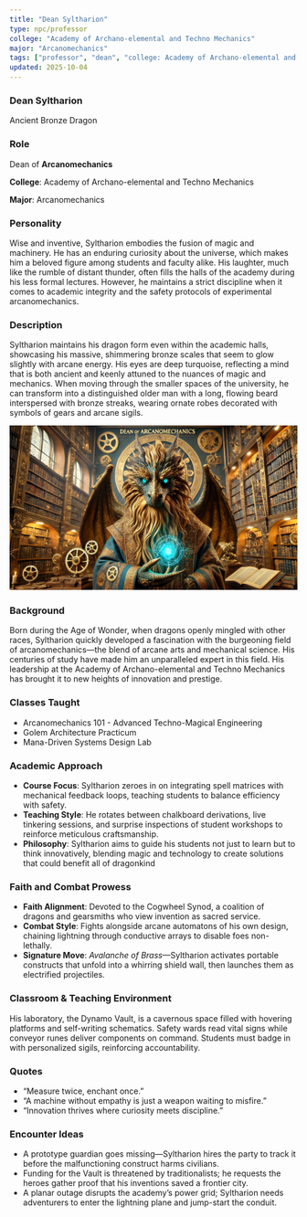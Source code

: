 ```yaml
---
title: "Dean Syltharion"
type: npc/professor
college: "Academy of Archano-elemental and Techno Mechanics"
major: "Arcanomechanics"
tags: ["professor", "dean", "college: Academy of Archano-elemental and Techno Mechanics", "major: Arcanomechanics","variant:bronze"]
updated: 2025-10-04
---
```


### Dean Syltharion

Ancient Bronze Dragon

### Role

Dean of **Arcanomechanics**

**College**: Academy of Archano-elemental and Techno Mechanics

**Major**: Arcanomechanics

### Personality

Wise and inventive, Syltharion embodies the fusion of magic and machinery. He has an enduring curiosity about the universe, which makes him a beloved figure among students and faculty alike. His laughter, much like the rumble of distant thunder, often fills the halls of the academy during his less formal lectures. However, he maintains a strict discipline when it comes to academic integrity and the safety protocols of experimental arcanomechanics.

### Description

Syltharion maintains his dragon form even within the academic halls, showcasing his massive, shimmering bronze scales that seem to glow slightly with arcane energy. His eyes are deep turquoise, reflecting a mind that is both ancient and keenly attuned to the nuances of magic and mechanics. When moving through the smaller spaces of the university, he can transform into a distinguished older man with a long, flowing beard interspersed with bronze streaks, wearing ornate robes decorated with symbols of gears and arcane sigils.

![67CA04CC-D4FF-47DB-B60E-3CE34D4535F5](/assets/images/67CA04CC-D4FF-47DB-B60E-3CE34D4535F5.webp)

### Background

Born during the Age of Wonder, when dragons openly mingled with other races, Syltharion quickly developed a fascination with the burgeoning field of arcanomechanics—the blend of arcane arts and mechanical science. His centuries of study have made him an unparalleled expert in this field. His leadership at the Academy of Archano-elemental and Techno Mechanics has brought it to new heights of innovation and prestige.

### Classes Taught

- Arcanomechanics 101 - Advanced Techno-Magical Engineering
- Golem Architecture Practicum
- Mana-Driven Systems Design Lab

### Academic Approach

- **Course Focus**: Syltharion zeroes in on integrating spell matrices with mechanical feedback loops, teaching students to balance efficiency with safety.
- **Teaching Style**: He rotates between chalkboard derivations, live tinkering sessions, and surprise inspections of student workshops to reinforce meticulous craftsmanship.
- **Philosophy**: Syltharion aims to guide his students not just to learn but to think innovatively, blending magic and technology to create solutions that could benefit all of dragonkind

### Faith and Combat Prowess

- **Faith Alignment**: Devoted to the Cogwheel Synod, a coalition of dragons and gearsmiths who view invention as sacred service.
- **Combat Style**: Fights alongside arcane automatons of his own design, chaining lightning through conductive arrays to disable foes non-lethally.
- **Signature Move**: *Avalanche of Brass*—Syltharion activates portable constructs that unfold into a whirring shield wall, then launches them as electrified projectiles.

### Classroom & Teaching Environment

His laboratory, the Dynamo Vault, is a cavernous space filled with hovering platforms and self-writing schematics. Safety wards read vital signs while conveyor runes deliver components on command. Students must badge in with personalized sigils, reinforcing accountability.

### Quotes

- “Measure twice, enchant once.”
- “A machine without empathy is just a weapon waiting to misfire.”
- “Innovation thrives where curiosity meets discipline.”

### Encounter Ideas

- A prototype guardian goes missing—Syltharion hires the party to track it before the malfunctioning construct harms civilians.
- Funding for the Vault is threatened by traditionalists; he requests the heroes gather proof that his inventions saved a frontier city.
- A planar outage disrupts the academy’s power grid; Syltharion needs adventurers to enter the lightning plane and jump-start the conduit.
